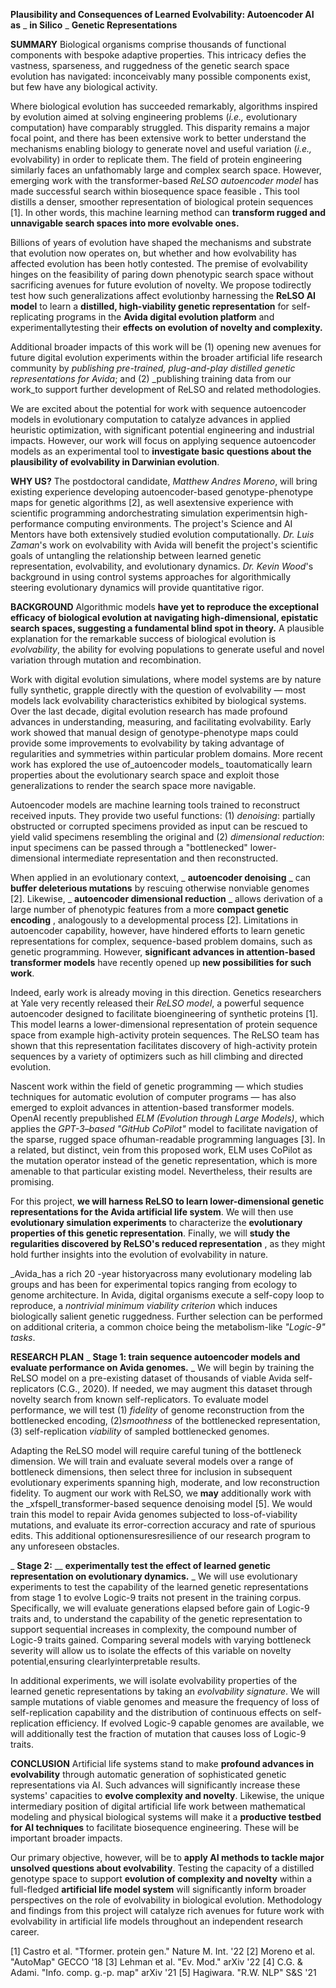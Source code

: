 **Plausibility and Consequences of Learned Evolvability: Autoencoder AI as** _ **in Silico** _ **Genetic Representations**

**SUMMARY**
Biological organisms comprise thousands of functional components with bespoke adaptive properties.
This intricacy defies the vastness, sparseness, and ruggedness of the genetic search space evolution has navigated: inconceivably many possible components exist, but few have any biological activity.

Where biological evolution has succeeded remarkably, algorithms inspired by evolution aimed at solving engineering problems (_i.e.,_ evolutionary computation) have comparably struggled.
This disparity remains a major focal point, and there has been extensive work to better understand the mechanisms enabling biology to generate novel and useful variation (_i.e.,_ evolvability) in order to replicate them.
The field of protein engineering similarly faces an unfathomably large and complex search space.
However, emerging work with the transformer-based _ReLSO autoencoder model_ has made successful search within biosequence space feasible **.** This tool distills a denser, smoother representation of biological protein sequences [1].
In other words, this machine learning method can **transform rugged and unnavigable search spaces into more evolvable ones.**

Billions of years of evolution have shaped the mechanisms and substrate that evolution now operates on, but whether and how evolvability has affected evolution has been hotly contested.
The premise of evolvability hinges on the feasibility of paring down phenotypic search space without sacrificing avenues for future evolution of novelty.
We propose todirectly test how such generalizations affect evolutionby harnessing the **ReLSO AI model** to learn a **distilled, high-viability genetic representation** for self-replicating programs in the **Avida digital evolution platform** and experimentallytesting their **effects on evolution of novelty and complexity.**

Additional broader impacts of this work will be (1) opening new avenues for future digital evolution experiments within the broader artificial life research community by _publishing pre-trained, plug-and-play distilled genetic representations for Avida_; and (2) _publishing training data from our work_to support further development of ReLSO and related methodologies.

We are excited about the potential for work with sequence autoencoder models in evolutionary computation to catalyze advances in applied heuristic optimization, with significant potential engineering and industrial impacts.
However, our work will focus on applying sequence autoencoder models as an experimental tool to **investigate basic questions about the plausibility of evolvability in Darwinian evolution**.

**WHY US?**
The postdoctoral candidate, _Matthew Andres Moreno_, will bring existing experience developing autoencoder-based genotype-phenotype maps for genetic algorithms [2], as well asextensive experience with scientific programming andorchestrating simulation experimentsin high-performance computing environments.
The project's Science and AI Mentors have both extensively studied evolution computationally.
_Dr.
Luis Zaman_'s work on evolvability with Avida will benefit the project's scientific goals of untangling the relationship between learned genetic representation, evolvability, and evolutionary dynamics.
_Dr.
Kevin Wood_'s background in using control systems approaches for algorithmically steering evolutionary dynamics will provide quantitative rigor.

**BACKGROUND**
Algorithmic models **have yet to reproduce the exceptional efficacy of biological evolution at navigating high-dimensional, epistatic search spaces, suggesting a fundamental blind spot in theory.** A plausible explanation for the remarkable success of biological evolution is _evolvability_, the ability for evolving populations to generate useful and novel variation through mutation and recombination.

Work with digital evolution simulations, where model systems are by nature fully synthetic, grapple directly with the question of evolvability — most models lack evolvability characteristics exhibited by biological systems.
Over the last decade, digital evolution research has made profound advances in understanding, measuring, and facilitating evolvability.
Early work showed that manual design of genotype-phenotype maps could provide some improvements to evolvability by taking advantage of regularities and symmetries within particular problem domains.
More recent work has explored the use of_autoencoder models_ toautomatically learn properties about the evolutionary search space and exploit those generalizations to render the search space more navigable.

Autoencoder models are machine learning tools trained to reconstruct received inputs.
They provide two useful functions: (1) _denoising_: partially obstructed or corrupted specimens provided as input can be rescued to yield valid specimens resembling the original and (2) _dimensional reduction_: input specimens can be passed through a "bottlenecked" lower-dimensional intermediate representation and then reconstructed.

When applied in an evolutionary context, _ **autoencoder denoising** _ can **buffer deleterious mutations** by rescuing otherwise nonviable genomes [2].
Likewise, _ **autoencoder dimensional reduction** _ allows derivation of a large number of phenotypic features from a more **compact genetic encoding** , analogously to a developmental process [2].
Limitations in autoencoder capability, however, have hindered efforts to learn genetic representations for complex, sequence-based problem domains, such as genetic programming.
However, **significant advances in attention-based transformer models** have recently opened up **new possibilities for such work**.

Indeed, early work is already moving in this direction.
Genetics researchers at Yale very recently released their _ReLSO model_, a powerful sequence autoencoder designed to facilitate bioengineering of synthetic proteins [1].
This model learns a lower-dimensional representation of protein sequence space from example high-activity protein sequences.
The ReLSO team has shown that this representation facilitates discovery of high-activity protein sequences by a variety of optimizers such as hill climbing and directed evolution.

Nascent work within the field of genetic programming — which studies techniques for automatic evolution of computer programs — has also emerged to exploit advances in attention-based transformer models.
OpenAI recently prepublished _ELM (Evolution through Large Models)_, which applies the _GPT-3–based "GitHub CoPilot"_ model to facilitate navigation of the sparse, rugged space ofhuman-readable programming languages [3].
In a related, but distinct, vein from this proposed work, ELM uses CoPilot as the mutation operator instead of the genetic representation, which is more amenable to that particular existing model.
Nevertheless, their results are promising.

For this project, **we will harness ReLSO to learn lower-dimensional genetic representations for the Avida artificial life system**.
We will then use **evolutionary simulation experiments** to characterize the **evolutionary properties of this genetic representation**.
Finally, we will **study the regularities discovered by ReLSO's reduced representation** , as they might hold further insights into the evolution of evolvability in nature.

_Avida_has a rich 20 -year historyacross many evolutionary modeling lab groups and has been for experimental topics ranging from ecology to genome architecture.
In Avida, digital organisms execute a self-copy loop to reproduce, a _nontrivial minimum viability criterion_ which induces biologically salient genetic ruggedness.
Further selection can be performed on additional criteria, a common choice being the metabolism-like _"Logic-9" tasks_.

**RESEARCH PLAN**
_ **Stage 1: train sequence autoencoder models and evaluate performance on Avida genomes.** _
We will begin by training the ReLSO model on a pre-existing dataset of thousands of viable Avida self-replicators (C.G., 2020).
If needed, we may augment this dataset through novelty search from known self-replicators.
To evaluate model performance, we will test (1) _fidelity_ of genome reconstruction from the bottlenecked encoding, (2)_smoothness_ of the bottlenecked representation, (3) self-replication _viability_ of sampled bottlenecked genomes.

Adapting the ReLSO model will require careful tuning of the bottleneck dimension.
We will train and evaluate several models over a range of bottleneck dimensions, then select three for inclusion in subsequent evolutionary experiments spanning high, moderate, and low reconstruction fidelity.
To augment our work with ReLSO, we **may** additionally work with the _xfspell_transformer-based sequence denoising model [5].
We would train this model to repair Avida genomes subjected to loss-of-viability mutations, and evaluate its error-correction accuracy and rate of spurious edits.
This additional optionensuresresilience of our research program to any unforeseen obstacles.

_ **Stage 2:** __ **experimentally test the effect of learned genetic representation on evolutionary dynamics.** _
We will use evolutionary experiments to test the capability of the learned genetic representations from stage 1 to evolve Logic-9 traits not present in the training corpus.
Specifically, we will evaluate generations elapsed before gain of Logic-9 traits and, to understand the capability of the genetic representation to support sequential increases in complexity, the compound number of Logic-9 traits gained.
Comparing several models with varying bottleneck severity will allow us to isolate the effects of this variable on novelty potential,ensuring clearlyinterpretable results.

In additional experiments, we will isolate evolvability properties of the learned genetic representations by taking an _evolvability signature_.
We will sample mutations of viable genomes and measure the frequency of loss of self-replication capability and the distribution of continuous effects on self-replication efficiency.
If evolved Logic-9 capable genomes are available, we will additionally test the fraction of mutation that causes loss of Logic-9 traits.

**CONCLUSION**
Artificial life systems stand to make **profound advances in evolvability** through automatic generation of sophisticated genetic representations via AI.
Such advances will significantly increase these systems' capacities to **evolve complexity and novelty**.
Likewise, the unique intermediary position of digital artificial life work between mathematical modeling and physical biological systems will make it a **productive testbed for AI techniques** to facilitate biosequence engineering.
These will be important broader impacts.

Our primary objective, however, will be to **apply AI methods to tackle major unsolved questions about evolvability**.
Testing the capacity of a distilled genotype space to support **evolution of complexity and novelty** within a full-fledged **artificial life model system** will significantly inform broader perspectives on the role of evolvability in biological evolution.
Methodology and findings from this project will catalyze rich avenues for future work with evolvability in artificial life models throughout an independent research career.

[1] Castro et al. "Tformer. protein gen." Nature M. Int. '22
[2] Moreno et al. "AutoMap" GECCO '18
[3] Lehman et al. "Ev. Mod." arXiv '22
[4] C.G. & Adami. "Info. comp. g.-p. map" arXiv '21
[5] Hagiwara. "R.W. NLP" S&S '21
